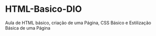 # HTML-Basico-DIO
Aula de HTML básico, criação de uma Página, CSS Básico e Estilização Básica de uma Página
